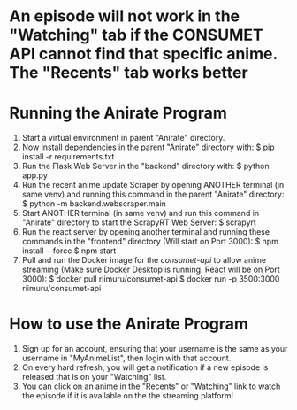 # **An episode will not work in the "Watching" tab if the CONSUMET API cannot find that specific anime. The "Recents" tab works better**

# Running the Anirate Program
1. Start a virtual environment in parent "Anirate" directory.
2. Now install dependencies in the parent "Anirate" directory with:
    $ pip install -r requirements.txt
3. Run the Flask Web Server in the "backend" directory with:
    $ python app.py
4. Run the recent anime update Scraper by opening ANOTHER terminal (in same venv) and running this command in the parent "Anirate" directory:
    $ python -m backend.webscraper.main
5. Start ANOTHER terminal (in same venv) and run this command in "Anirate" directory to start the ScrapyRT Web Server:
    $ scrapyrt
5. Run the react server by opening another terminal and running these commands in the "frontend" directory (Will start on Port 3000):
    $ npm install --force
    $ npm start
6. Pull and run the Docker image for the *consumet-api* to allow anime streaming (Make sure Docker Desktop is running. React will be on Port 3000):
    $ docker pull riimuru/consumet-api
    $ docker run -p 3500:3000 riimuru/consumet-api

# How to use the Anirate Program
1. Sign up for an account, ensuring that your username is the same as your username in "MyAnimeList", then login with that account.
2. On every hard refresh, you will get a notification if a new episode is released that is on your "Watching" list.
3. You can click on an anime in the "Recents" or "Watching" link to watch the episode if it is available on the the streaming platform!